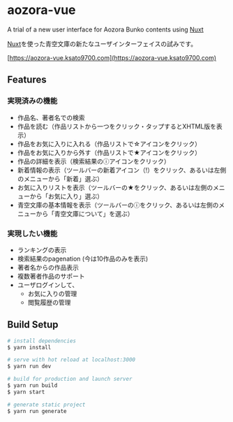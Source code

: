 # aozora-vue

A trial of a new user interface for Aozora Bunko contents using [Nuxt](https://nuxtjs.org/)

[Nuxt](https://ja.nuxtjs.org/)を使った青空文庫の新たなユーザインターフェイスの試みです。

[https://aozora-vue.ksato9700.com](https://aozora-vue.ksato9700.com)

## Features
### 実現済みの機能
* 作品名、著者名での検索
* 作品を読む（作品リストから一つをクリック・タップするとXHTML版を表示）
* 作品をお気に入りに入れる（作品リストで☆アイコンをクリック）
* 作品をお気に入りから外す（作品リストで★アイコンをクリック）
* 作品の詳細を表示（検索結果のⓘアイコンをクリック）
* 新着情報の表示（ツールバーの新着アイコン（!）をクリック、あるいは左側のメニューから「新着」選ぶ）
* お気に入りリストを表示（ツールバーの★をクリック、あるいは左側のメニューから「お気に入り」選ぶ）
* 青空文庫の基本情報を表示（ツールバーのⓘをクリック、あるいは左側のメニューから「青空文庫について」を選ぶ）

### 実現したい機能
* ランキングの表示
* 検索結果のpagenation (今は10作品のみを表示)
* 著者名からの作品表示
* 複数著者作品のサポート
* ユーザログインして、
  * お気に入りの管理
  * 閲覧履歴の管理


## Build Setup

``` bash
# install dependencies
$ yarn install

# serve with hot reload at localhost:3000
$ yarn run dev

# build for production and launch server
$ yarn run build
$ yarn start

# generate static project
$ yarn run generate
```
